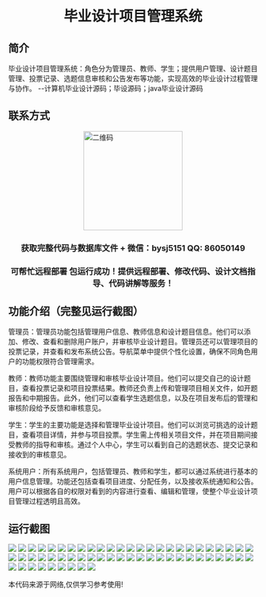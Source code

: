 <p><h1 align="center">毕业设计项目管理系统</h1></p>

## 简介
毕业设计项目管理系统：角色分为管理员、教师、学生；提供用户管理、设计题目管理、投票记录、选题信息审核和公告发布等功能，实现高效的毕业设计过程管理与协作。    --计算机毕业设计源码；毕设源码；java毕业设计源码


## 联系方式
<img src="https://bs-1329754181.cos.ap-shanghai.myqcloud.com/wx.jpg" alt="二维码" style="display: block; margin: 0 auto;" width="200px">
<p><h3 align="center">获取完整代码与数据库文件 + 微信：bysj5151 QQ: 86050149</h3></p>
<p><h3 align="center">可帮忙远程部署 包运行成功！提供远程部署、修改代码、设计文档指导、代码讲解等服务！</h3></p>

## 功能介绍（完整见运行截图）
管理员：管理员功能包括管理用户信息、教师信息和设计题目信息。他们可以添加、修改、查看和删除用户账户，并审核毕业设计题目。管理员还可以管理项目的投票记录，并查看和发布系统公告。导航菜单中提供个性化设置，确保不同角色用户的功能权限符合管理需求。

教师：教师功能主要围绕管理和审核毕业设计项目。他们可以提交自己的设计题目，查看投票记录和项目投票结果。教师还负责上传和管理项目相关文件，如开题报告和中期报告。此外，他们可以查看学生选题信息，以及在项目发布后的管理和审核阶段给予反馈和审核意见。

学生：学生的主要功能是选择和管理毕业设计项目。他们可以浏览可挑选的设计题目，查看项目详情，并参与项目投票。学生需上传相关项目文件，并在项目期间接受教师的指导和审核。通过个人中心，学生可以看到自己的选题状态、提交记录和接收到的审核意见。

系统用户：所有系统用户，包括管理员、教师和学生，都可以通过系统进行基本的用户信息管理。功能还包括查看项目进度、分配任务，以及接收系统通知和公告。用户可以根据各自的权限对看到的内容进行查看、编辑和管理，使整个毕业设计项目管理过程透明且高效。


## 运行截图
![](https://bs-1329754181.cos.ap-shanghai.myqcloud.com/ssm/GraduationProjectManagementSystem/img/001.jpg)
![](https://bs-1329754181.cos.ap-shanghai.myqcloud.com/ssm/GraduationProjectManagementSystem/img/002.jpg)
![](https://bs-1329754181.cos.ap-shanghai.myqcloud.com/ssm/GraduationProjectManagementSystem/img/003.jpg)
![](https://bs-1329754181.cos.ap-shanghai.myqcloud.com/ssm/GraduationProjectManagementSystem/img/004.jpg)
![](https://bs-1329754181.cos.ap-shanghai.myqcloud.com/ssm/GraduationProjectManagementSystem/img/005.jpg)
![](https://bs-1329754181.cos.ap-shanghai.myqcloud.com/ssm/GraduationProjectManagementSystem/img/006.jpg)
![](https://bs-1329754181.cos.ap-shanghai.myqcloud.com/ssm/GraduationProjectManagementSystem/img/007.jpg)
![](https://bs-1329754181.cos.ap-shanghai.myqcloud.com/ssm/GraduationProjectManagementSystem/img/008.jpg)
![](https://bs-1329754181.cos.ap-shanghai.myqcloud.com/ssm/GraduationProjectManagementSystem/img/009.jpg)
![](https://bs-1329754181.cos.ap-shanghai.myqcloud.com/ssm/GraduationProjectManagementSystem/img/010.jpg)
![](https://bs-1329754181.cos.ap-shanghai.myqcloud.com/ssm/GraduationProjectManagementSystem/img/011.jpg)
![](https://bs-1329754181.cos.ap-shanghai.myqcloud.com/ssm/GraduationProjectManagementSystem/img/012.jpg)
![](https://bs-1329754181.cos.ap-shanghai.myqcloud.com/ssm/GraduationProjectManagementSystem/img/013.jpg)
![](https://bs-1329754181.cos.ap-shanghai.myqcloud.com/ssm/GraduationProjectManagementSystem/img/014.jpg)
![](https://bs-1329754181.cos.ap-shanghai.myqcloud.com/ssm/GraduationProjectManagementSystem/img/015.jpg)
![](https://bs-1329754181.cos.ap-shanghai.myqcloud.com/ssm/GraduationProjectManagementSystem/img/016.jpg)
![](https://bs-1329754181.cos.ap-shanghai.myqcloud.com/ssm/GraduationProjectManagementSystem/img/017.jpg)
![](https://bs-1329754181.cos.ap-shanghai.myqcloud.com/ssm/GraduationProjectManagementSystem/img/018.jpg)
![](https://bs-1329754181.cos.ap-shanghai.myqcloud.com/ssm/GraduationProjectManagementSystem/img/019.jpg)
![](https://bs-1329754181.cos.ap-shanghai.myqcloud.com/ssm/GraduationProjectManagementSystem/img/020.jpg)
![](https://bs-1329754181.cos.ap-shanghai.myqcloud.com/ssm/GraduationProjectManagementSystem/img/021.jpg)
![](https://bs-1329754181.cos.ap-shanghai.myqcloud.com/ssm/GraduationProjectManagementSystem/img/022.jpg)
![](https://bs-1329754181.cos.ap-shanghai.myqcloud.com/ssm/GraduationProjectManagementSystem/img/023.jpg)
![](https://bs-1329754181.cos.ap-shanghai.myqcloud.com/ssm/GraduationProjectManagementSystem/img/024.jpg)
![](https://bs-1329754181.cos.ap-shanghai.myqcloud.com/ssm/GraduationProjectManagementSystem/img/025.jpg)
![](https://bs-1329754181.cos.ap-shanghai.myqcloud.com/ssm/GraduationProjectManagementSystem/img/026.jpg)
![](https://bs-1329754181.cos.ap-shanghai.myqcloud.com/ssm/GraduationProjectManagementSystem/img/027.jpg)
![](https://bs-1329754181.cos.ap-shanghai.myqcloud.com/ssm/GraduationProjectManagementSystem/img/028.jpg)
![](https://bs-1329754181.cos.ap-shanghai.myqcloud.com/ssm/GraduationProjectManagementSystem/img/029.jpg)
![](https://bs-1329754181.cos.ap-shanghai.myqcloud.com/ssm/GraduationProjectManagementSystem/img/030.jpg)
![](https://bs-1329754181.cos.ap-shanghai.myqcloud.com/ssm/GraduationProjectManagementSystem/img/031.jpg)
![](https://bs-1329754181.cos.ap-shanghai.myqcloud.com/ssm/GraduationProjectManagementSystem/img/032.jpg)
![](https://bs-1329754181.cos.ap-shanghai.myqcloud.com/ssm/GraduationProjectManagementSystem/img/033.jpg)
![](https://bs-1329754181.cos.ap-shanghai.myqcloud.com/ssm/GraduationProjectManagementSystem/img/034.jpg)
![](https://bs-1329754181.cos.ap-shanghai.myqcloud.com/ssm/GraduationProjectManagementSystem/img/035.jpg)
![](https://bs-1329754181.cos.ap-shanghai.myqcloud.com/ssm/GraduationProjectManagementSystem/img/036.jpg)
![](https://bs-1329754181.cos.ap-shanghai.myqcloud.com/ssm/GraduationProjectManagementSystem/img/037.jpg)
![](https://bs-1329754181.cos.ap-shanghai.myqcloud.com/ssm/GraduationProjectManagementSystem/img/038.jpg)
![](https://bs-1329754181.cos.ap-shanghai.myqcloud.com/ssm/GraduationProjectManagementSystem/img/039.jpg)
![](https://bs-1329754181.cos.ap-shanghai.myqcloud.com/ssm/GraduationProjectManagementSystem/img/040.jpg)
![](https://bs-1329754181.cos.ap-shanghai.myqcloud.com/ssm/GraduationProjectManagementSystem/img/041.jpg)
![](https://bs-1329754181.cos.ap-shanghai.myqcloud.com/ssm/GraduationProjectManagementSystem/img/042.jpg)
![](https://bs-1329754181.cos.ap-shanghai.myqcloud.com/ssm/GraduationProjectManagementSystem/img/043.jpg)
![](https://bs-1329754181.cos.ap-shanghai.myqcloud.com/ssm/GraduationProjectManagementSystem/img/044.jpg)
![](https://bs-1329754181.cos.ap-shanghai.myqcloud.com/ssm/GraduationProjectManagementSystem/img/045.jpg)
![](https://bs-1329754181.cos.ap-shanghai.myqcloud.com/ssm/GraduationProjectManagementSystem/img/046.jpg)
![](https://bs-1329754181.cos.ap-shanghai.myqcloud.com/ssm/GraduationProjectManagementSystem/img/047.jpg)
![](https://bs-1329754181.cos.ap-shanghai.myqcloud.com/ssm/GraduationProjectManagementSystem/img/048.jpg)
![](https://bs-1329754181.cos.ap-shanghai.myqcloud.com/ssm/GraduationProjectManagementSystem/img/049.jpg)
![](https://bs-1329754181.cos.ap-shanghai.myqcloud.com/ssm/GraduationProjectManagementSystem/img/050.jpg)
![](https://bs-1329754181.cos.ap-shanghai.myqcloud.com/ssm/GraduationProjectManagementSystem/img/051.jpg)
![](https://bs-1329754181.cos.ap-shanghai.myqcloud.com/ssm/GraduationProjectManagementSystem/img/052.jpg)
![](https://bs-1329754181.cos.ap-shanghai.myqcloud.com/ssm/GraduationProjectManagementSystem/img/053.jpg)
![](https://bs-1329754181.cos.ap-shanghai.myqcloud.com/ssm/GraduationProjectManagementSystem/img/054.jpg)
![](https://bs-1329754181.cos.ap-shanghai.myqcloud.com/ssm/GraduationProjectManagementSystem/img/055.jpg)
![](https://bs-1329754181.cos.ap-shanghai.myqcloud.com/ssm/GraduationProjectManagementSystem/img/056.jpg)
![](https://bs-1329754181.cos.ap-shanghai.myqcloud.com/ssm/GraduationProjectManagementSystem/img/057.jpg)
![](https://bs-1329754181.cos.ap-shanghai.myqcloud.com/ssm/GraduationProjectManagementSystem/img/058.jpg)
![](https://bs-1329754181.cos.ap-shanghai.myqcloud.com/ssm/GraduationProjectManagementSystem/img/059.jpg)

<p>本代码来源于网络,仅供学习参考使用!</p>
